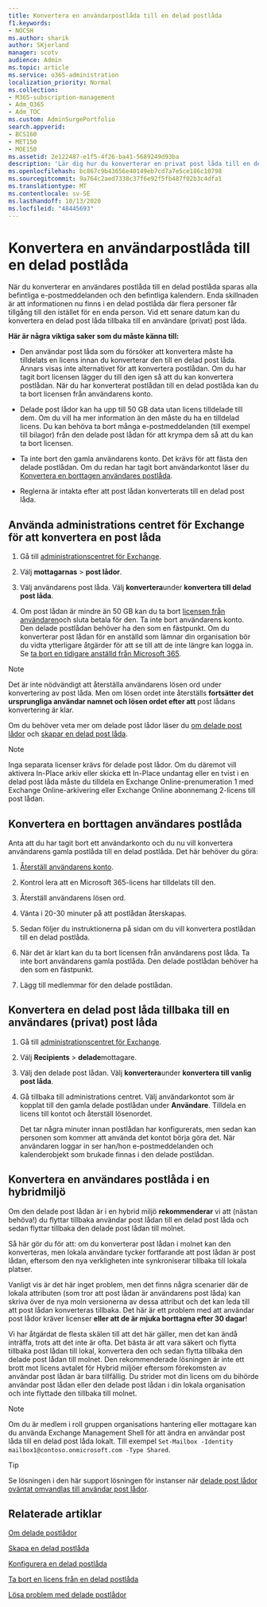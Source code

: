 ```yaml
---
title: Konvertera en användarpostlåda till en delad postlåda
f1.keywords:
- NOCSH
ms.author: sharik
author: SKjerland
manager: scotv
audience: Admin
ms.topic: article
ms.service: o365-administration
localization_priority: Normal
ms.collection:
- M365-subscription-management
- Adm_O365
- Adm_TOC
ms.custom: AdminSurgePortfolio
search.appverid:
- BCS160
- MET150
- MOE150
ms.assetid: 2e122487-e1f5-4f26-ba41-5689249d93ba
description: 'Lär dig hur du konverterar en privat post låda till en delad post låda som kan användas av flera användare. '
ms.openlocfilehash: bc867c9b43656e40149eb7cd7a7e5ce186c10798
ms.sourcegitcommit: 9a764c2aed7338c37f6e92f5fb487f02b3c4dfa1
ms.translationtype: MT
ms.contentlocale: sv-SE
ms.lasthandoff: 10/13/2020
ms.locfileid: "48445693"
---
```

# <a name="convert-a-user-mailbox-to-a-shared-mailbox"></a>Konvertera en användarpostlåda till en delad postlåda

När du konverterar en användares postlåda till en delad postlåda sparas alla befintliga e-postmeddelanden och den befintliga kalendern. Enda skillnaden är att informationen nu finns i en delad postlåda där flera personer får tillgång till den istället för en enda person. Vid ett senare datum kan du konvertera en delad post låda tillbaka till en användare (privat) post låda.

**Här är några viktiga saker som du måste känna till:**

- Den användar post låda som du försöker att konvertera måste ha tilldelats en licens innan du konverterar den till en delad post låda. Annars visas inte alternativet för att konvertera postlådan. Om du har tagit bort licensen lägger du till den igen så att du kan konvertera postlådan. När du har konverterat postlådan till en delad postlåda kan du ta bort licensen från användarens konto.

- Delade post lådor kan ha upp till 50 GB data utan licens tilldelade till dem. Om du vill ha mer information än den måste du ha en tilldelad licens. Du kan behöva ta bort många e-postmeddelanden (till exempel till bilagor) från den delade post lådan för att krympa dem så att du kan ta bort licensen.

- Ta inte bort den gamla användarens konto. Det krävs för att fästa den delade postlådan. Om du redan har tagit bort användarkontot läser du [Konvertera en borttagen användares postlåda](#convert-the-mailbox-of-a-deleted-user).

- Reglerna är intakta efter att post lådan konverterats till en delad post låda.

## <a name="use-the-exchange-admin-center-to-convert-a-mailbox"></a>Använda administrations centret för Exchange för att konvertera en post låda
 
1. Gå till <a href="https://go.microsoft.com/fwlink/p/?linkid=2059104" target="_blank">administrationscentret för Exchange</a>.

2. Välj **mottagarnas** \> **post lådor**.

3. Välj användarens post låda. Välj **konvertera**under **konvertera till delad post låda**.

4. Om post lådan är mindre än 50 GB kan du ta bort [licensen från användaren](../manage/remove-licenses-from-users.md)och sluta betala för den. Ta inte bort användarens konto. Den delade postlådan behöver ha den som en fästpunkt. Om du konverterar post lådan för en anställd som lämnar din organisation bör du vidta ytterligare åtgärder för att se till att de inte längre kan logga in. Se [ta bort en tidigare anställd från Microsoft 365](../add-users/remove-former-employee.md).
    
> [!NOTE]
> Det är inte nödvändigt att återställa användarens lösen ord under konvertering av post låda. Men om lösen ordet inte återställs **fortsätter det ursprungliga användar namnet och lösen ordet efter att** post lådans konvertering är klar.

Om du behöver veta mer om delade post lådor läser du [om delade post lådor](about-shared-mailboxes.md) och [skapar en delad post låda](create-a-shared-mailbox.md).

> [!NOTE]
> Inga separata licenser krävs för delade post lådor. Om du däremot vill aktivera In-Place arkiv eller skicka ett In-Place undantag eller en tvist i en delad post låda måste du tilldela en Exchange Online-prenumeration 1 med Exchange Online-arkivering eller Exchange Online abonnemang 2-licens till post lådan.


## <a name="convert-the-mailbox-of-a-deleted-user"></a>Konvertera en borttagen användares postlåda

Anta att du har tagit bort ett användarkonto och du nu vill konvertera användarens gamla postlåda till en delad postlåda. Det här behöver du göra:

1. [Återställ användarens konto](../add-users/restore-user.md).

2. Kontrol lera att en Microsoft 365-licens har tilldelats till den.

3. Återställ användarens lösen ord.
    
4. Vänta i 20-30 minuter på att postlådan återskapas.
    
5. Sedan följer du instruktionerna på sidan om du vill konvertera postlådan till en delad postlåda.
    
6. När det är klart kan du ta bort licensen från användarens post låda. Ta inte bort användarens gamla postlåda. Den delade postlådan behöver ha den som en fästpunkt.
    
7. Lägg till medlemmar för den delade postlådan.


## <a name="convert-a-shared-mailbox-back-to-a-users-private-mailbox"></a>Konvertera en delad post låda tillbaka till en användares (privat) post låda

1. Gå till <a href="https://go.microsoft.com/fwlink/p/?linkid=2059104" target="_blank">administrationscentret för Exchange</a>.
   
2. Välj **Recipients** \> **delade**mottagare.

3. Välj den delade post lådan. Välj **konvertera**under **konvertera till vanlig post låda**.

4. Gå tillbaka till administrations centret. Välj användarkontot som är kopplat till den gamla delade postlådan under **Användare**. Tilldela en licens till kontot och återställ lösenordet.

   Det tar några minuter innan postlådan har konfigurerats, men sedan kan personen som kommer att använda det kontot börja göra det. När användaren loggar in ser han/hon e-postmeddelanden och kalenderobjekt som brukade finnas i den delade postlådan.

## <a name="convert-a-users-mailbox-in-a-hybrid-environment"></a>Konvertera en användares postlåda i en hybridmiljö

Om den delade post lådan är i en hybrid miljö **rekommenderar** vi att (nästan behöva!) du flyttar tillbaka användar post lådan till en delad post låda och sedan flyttar tillbaka den delade post lådan till molnet. 

Så här gör du för att: om du konverterar post lådan i molnet kan den konverteras, men lokala användare tycker fortfarande att post lådan är post lådan, eftersom den nya verkligheten inte synkroniserar tillbaka till lokala platser.

Vanligt vis är det här inget problem, men det finns några scenarier där de lokala attributen (som tror att post lådan är användarens post låda) kan skriva över de nya moln versionerna av dessa attribut och det kan leda till att post lådan konverteras tillbaka. Det här är ett problem med att användar post lådor kräver licenser **eller att de är mjuka borttagna efter 30 dagar**!

Vi har åtgärdat de flesta skälen till att det här gäller, men det kan ändå inträffa, trots att det inte är ofta. Det bästa är att vara säkert och flytta tillbaka post lådan till lokal, konvertera den och sedan flytta tillbaka den delade post lådan till molnet. Den rekommenderade lösningen är inte ett brott mot licens avtalet för Hybrid miljöer eftersom förekomsten av användar post lådan är bara tillfällig. Du strider mot din licens om du bihörde användar post lådan eller den delade post lådan i din lokala organisation och inte flyttade den tillbaka till molnet.

> [!NOTE]
> Om du är medlem i roll gruppen organisations hantering eller mottagare kan du använda Exchange Management Shell för att ändra en användar post låda till en delad post låda lokalt. Till exempel `Set-Mailbox -Identity mailbox1@contoso.onmicrosoft.com -Type Shared`.

> [!TIP]
> Se lösningen i den här support lösningen för instanser när [delade post lådor oväntat omvandlas till användar post lådor](https://support.microsoft.com/help/2710029/shared-mailboxes-are-unexpectedly-converted-to-user-mailboxes-after-di).
  
## <a name="related-articles"></a>Relaterade artiklar

[Om delade postlådor](about-shared-mailboxes.md)

[Skapa en delad postlåda](create-a-shared-mailbox.md)

[Konfigurera en delad postlåda](configure-a-shared-mailbox.md)

[Ta bort en licens från en delad postlåda](remove-license-from-shared-mailbox.md)

[Lösa problem med delade postlådor](resolve-issues-with-shared-mailboxes.md)
